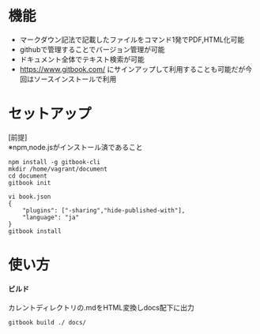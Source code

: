 # 機能
* マークダウン記法で記載したファイルをコマンド1発でPDF,HTML化可能
* githubで管理することでバージョン管理が可能
* ドキュメント全体でテキスト検索が可能
* https://www.gitbook.com/ にサインアップして利用することも可能だが今回はソースインストールで利用  

# セットアップ
[前提]  
※npm,node.jsがインストール済であること  
```
npm install -g gitbook-cli
mkdir /home/vagrant/document
cd document
gitbook init

vi book.json
{
    "plugins": ["-sharing","hide-published-with"],
    "language": "ja"
}
gitbook install

```
# 使い方  
#### ビルド  
カレントディレクトリの.mdをHTML変換しdocs配下に出力
```
gitbook build ./ docs/ 
```